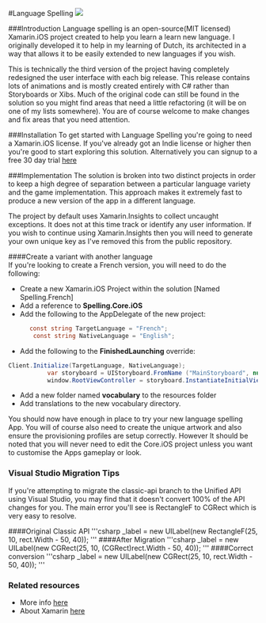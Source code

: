 #Language Spelling 
![](http://i1.wp.com/micjames.co.uk/wp-content/uploads/2014/09/screen22.png) 

###Introduction
Language spelling is an open-source(MIT licensed) Xamarin.iOS project created to help you learn a learn new language. I originally developed it to help in my learning of Dutch, its architected in a way that allows it to be easily extended to new languages if you wish. 

This is technically the third version of the project having completely redesigned the user interface with each big release. This release contains lots of animations and is mostly created entirely with C# rather than Storyboards or Xibs. Much of the original code can still be found in the solution so you might find areas that need a little refactoring (it will be on one of my lists somewhere). You are of course welcome to make changes and fix areas that you need attention. 

###Installation
To get started with Language Spelling you're going to need a Xamarin.iOS license. If you've already got an Indie license or higher then you're good to start exploring this solution. Alternatively you can signup to a free 30 day trial [here](www.xamarin.com/download)

###Implementation
The solution is broken into two distinct projects in order to keep a high degree of separation between a particular language variety and the game  implementation. This approach makes it extremely fast to produce a new version of the app in a different language. 

The project by default uses Xamarin.Insights to collect uncaught exceptions. It does not at this time track or identify any user information. If you wish to continue using Xamarin.Insights then you will need to generate your own unique key as I've removed this from the public repository. 

####Create a variant with another language  
If you're looking to create a French version, you will need to do the following: 

* Create a new Xamarin.iOS Project within the solution [Named Spelling.French]
*  Add a reference to **Spelling.Core.iOS** 
*  Add the following to the AppDelegate of the new project:
 ```csharp
	   const string TargetLanguage = "French";
        const string NativeLanguage = "English";
```
* Add the following to the **FinishedLaunching** override: 
 ```csharp
 Client.Initialize(TargetLanguage, NativeLanguage);
            var storyboard = UIStoryboard.FromName ("MainStoryboard", null);
            window.RootViewController = storyboard.InstantiateInitialViewController();
```
	     
* Add a new folder named **vocabulary** to the resources folder
*  Add translations to the new vocabulary directory. 

You should now have enough in place to try your new language spelling App. You will of course also need to create the unique artwork and also ensure the provisioning profiles are setup correctly. However It should be noted that you will never need to edit the Core.iOS project unless you want to customise the Apps gameplay or look.

### Visual Studio Migration Tips
If you're attempting to migrate the classic-api branch to the Unified API using Visual Studio, you may find that it doesn't convert 100% of the API changes for you. The main error you'll see is RectangleF to CGRect which is very easy to resolve. 

####Original Classic API
'''csharp
_label = new UILabel(new RectangleF(25, 10, rect.Width - 50, 40));
'''
####After Migration
'''csharp
_label = new UILabel(new CGRect(25, 10, (CGRect)rect.Width - 50, 40));
'''
####Correct conversion
'''csharp
_label = new UILabel(new CGRect(25, 10, rect.Width - 50, 40));
'''

### Related resources 
* More info [here](http://micjames.co.uk/dutch-spelling/)
* About Xamarin [here](www.xamarin.com)